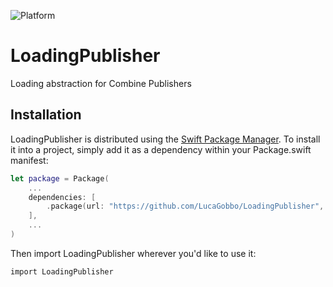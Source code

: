 ![Platform](https://img.shields.io/badge/platform-iOS%20%7C%20macOS%20%7C%20tvOS%20%7C%20watchOS%20%7C%20Linux-green.svg)

# LoadingPublisher
Loading abstraction for Combine Publishers

## Installation

LoadingPublisher is distributed using the [Swift Package Manager](https://swift.org/package-manager). To install it into a project, simply add it as a dependency within your Package.swift manifest:

```swift
let package = Package(
    ...
    dependencies: [
        .package(url: "https://github.com/LucaGobbo/LoadingPublisher", from: "0.0.1"),
    ],
    ...
)
```

Then import LoadingPublisher wherever you'd like to use it:

```
import LoadingPublisher
```
